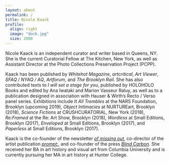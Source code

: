 ```yaml
---
layout: about
permalink: /
title: Nicole Kaack 
profile:
  align: right
  image: "dock.jpg"
  size: 2000
---
```

<p>Nicole Kaack is an independent curator and writer based in Queens, NY. She is the current Curatorial Fellow at The Kitchen, New York, as well as Assistant Director at the Photo Collections Preservation Project (PCPP).</p>

<p>Kaack has been published by <i>Whitehot Magazine</i>, <i>artcritical</i>, <i>Art Viewer</i>, <i>SFAQ / NYAQ / AQ</i>, <i>Artforum</i>, and <i>The Brooklyn Rail</i>. She has also contributed texts to <i>I will set a stage for you</i>, published by HOLOHOLO Books and edited by Ana Iwataki and Marion Vasseur Raluy, as well as to a publication designed in association with Hauser & Wirth’s Recto / Verso panel series. Exhibitions include <i>It All Trembles</i> at the NARS Foundation, Brooklyn (upcoming 2019), <i>Object Intimacies</i> at NURTUREart, Brooklyn (2018), <i>Science Fictions</i> at CRUSHCURATORIAL, New York (2018), <i>Re:Framed</i> at the Re: Art Show, Brooklyn (2018), <i>Wordless</i> at Small Editions, Brooklyn (2017), <i>Enveloped</i> at Small Editions, Brooklyn (2017), and <i>Paperless</i> at Small Editions, Brooklyn (2017).</p>

<p>Kaack is the co-founder of the newsletter <a href="https://ofmissingout.wordpress.com/" target="_blank"><i>of missing out</i></a>, co-director of the artist publication <a href="https://cargocollective.com/promptcolon" target="_blank"><i>prompt:</i></a>, and co-founder of the press <a href="http://notnothing.ooo/" target="_blank"><i>Blind Carbon</i></a>. She received her BA in art history and visual art from Columbia University and is currently pursuing her MA in art history at Hunter College.</p>

